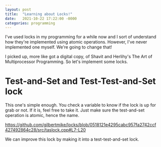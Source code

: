 ```yaml
---
layout: post
title:  "Learning about Locks!"
date:   2021-10-22 17:22:00 -0000
categories: programming
---
```


I've used locks in my programming for a while now and I sort of understand how
they're implemented using atomic operations. However, I've never implemented
one myself. We're going to change that!

I picked up, more like got a digital copy, of Shavit and Herlihy's The Art of
Multiprocessor Programming. So let's implement some locks.

# Test-and-Set and Test-Test-and-Set lock

This one's simple enough. You check a variable to know if the lock is up for
grab or not. If it is, feel free to take it. Just make sure the test-and-set
operation is atomic, hence the name.

https://github.com/gilbertmike/locks/blob/0518121e4295cabc957fa2742ccf427492864c28/src/taslock.cpp#L7-L20

We can improve this lock by making it into a test-test-and-set lock.
